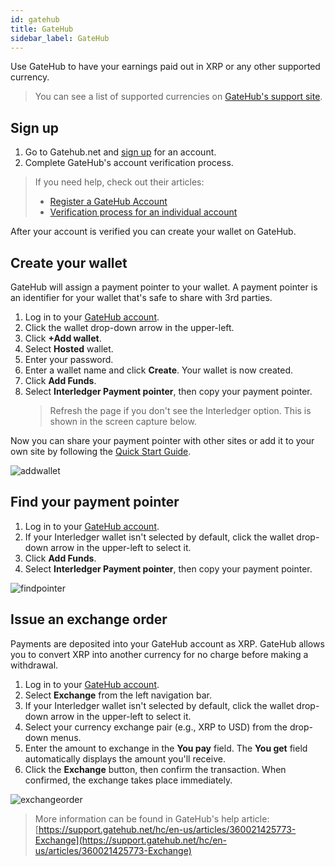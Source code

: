 ```yaml
---
id: gatehub
title: GateHub
sidebar_label: GateHub
---
```


Use GateHub to have your earnings paid out in XRP or any other supported
currency.

> You can see a list of supported currencies on [GateHub's support site](https://support.gatehub.net/hc/en-us/articles/360021426493-Supported-currencies).

## Sign up

1. Go to Gatehub.net and [sign up](https://signin.gatehub.net/signup) for an account.
2. Complete GateHub's account verification process.

> If you need help, check out their articles:
> * [Register a GateHub Account](https://support.gatehub.net/hc/en-us/articles/360021318533-Register-a-GateHub-Account)
> * [Verification process for an individual account](https://support.gatehub.net/hc/en-us/articles/360021131054-Verification-process-for-an-individual-account)

After your account is verified you can create your wallet on GateHub.

## Create your wallet

GateHub will assign a payment pointer to your wallet. A payment pointer is an identifier for your wallet that's safe to share with 3rd parties.

1. Log in to your [GateHub account](https://signin.gatehub.net).
2. Click the wallet drop-down arrow in the upper-left.
3. Click **+Add wallet**.
4. Select **Hosted** wallet.
5. Enter your password.
6. Enter a wallet name and click **Create**. Your wallet is now created.
7. Click **Add Funds**.
8. Select **Interledger Payment pointer**, then copy your payment pointer.
    > Refresh the page if you don't see the Interledger option. This is shown in the screen capture below.

Now you can share your payment pointer with other sites or add it to your own site by following the [Quick Start Guide](/docs/web-monetization-api).

![addwallet](assets/gatehub-addwallet.gif)

## Find your payment pointer

1. Log in to your [GateHub account](https://signin.gatehub.net).
2. If your Interledger wallet isn't selected by default, click the wallet drop-down arrow in the upper-left to select it.
3. Click **Add Funds**.
4. Select **Interledger Payment pointer**, then copy your payment pointer.

![findpointer](assets/gatehub-findpointer.gif)

## Issue an exchange order

Payments are deposited into your GateHub account as XRP. GateHub allows you to
convert XRP into another currency for no charge before making a withdrawal.

1. Log in to your [GateHub account](https://signin.gatehub.net).
2. Select **Exchange** from the left navigation bar.
3. If your Interledger wallet isn't selected by default, click the wallet drop-down arrow in the upper-left to select it.
4. Select your currency exchange pair \(e.g., XRP to USD\) from the drop-down menus.
5. Enter the amount to exchange in the **You pay** field. The **You get** field
automatically displays the amount you'll receive.
6. Click the **Exchange** button, then confirm the transaction. When confirmed,
the exchange takes place immediately.

![exchangeorder](assets/gatehub-exchangeorder.png)

> More information can be found in GateHub's help article: [https://support.gatehub.net/hc/en-us/articles/360021425773-Exchange](https://support.gatehub.net/hc/en-us/articles/360021425773-Exchange)

